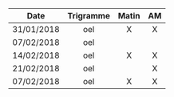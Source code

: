 |Date | Trigramme | Matin  | AM  |
|-----|:---------:|:------:|:---:|
| 31/01/2018 | oel |   X   |  X  |
| 07/02/2018 | oel |       |     |
| 14/02/2018 | oel |   X   |  X  |
| 21/02/2018 | oel |       |  X  |
| 07/02/2018 | oel |   X   |  X  |
